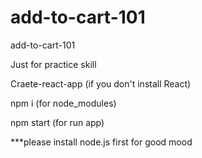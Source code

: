 # add-to-cart-101
add-to-cart-101

Just for practice skill 

Craete-react-app (if you don't install React)

npm i (for node_modules)

npm start (for run app)

***please install node.js first for good mood
